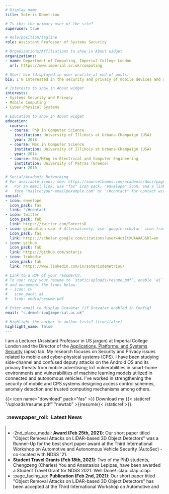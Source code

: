 ```yaml
---
# Display name
title: Soteris Demetriou

# Is this the primary user of the site?
superuser: true

# Role/position/tagline
role: Assistant Professor of Systems Security

# Organizations/Affiliations to show in About widget
organizations:
- name: Department of Computing, Imperial College London
  url: https://www.imperial.ac.uk/computing

# Short bio (displayed in user profile at end of posts)
bio: I'm interested in the security and privacy of mobile devices and systems at the edge of the network.

# Interests to show in About widget
interests:
- Systems Security and Privacy
- Mobile Computing
- Cyber-Physical Systems

# Education to show in About widget
education:
  courses:
  - course: PhD in Computer Science
    institution: University of Illinois at Urbana-Champaign (USA)
    year: 2018
  - course: MSc in Computer Science
    institution: University of Illinois at Urbana-Champaign (USA)
    year: 2014
  - course: BSc/MEng in Electrical and Computer Engineering
    institution: University of Patras (Greece)
    year: 2010

# Social/Academic Networking
# For available icons, see: https://sourcethemes.com/academic/docs/page-builder/#icons
#   For an email link, use "fas" icon pack, "envelope" icon, and a link in the
#   form "mailto:your-email@example.com" or "/#contact" for contact widget.
social:
- icon: envelope
  icon_pack: fas
  link: '/#contact'
- icon: twitter
  icon_pack: fab
  link: https://twitter.com/SoterisD
- icon: graduation-cap  # Alternatively, use `google-scholar` icon from `ai` icon pack
  icon_pack: fas
  link: https://scholar.google.com/citations?user=4utItXUAAAAJ&hl=en
- icon: github
  icon_pack: fab
  link: https://github.com/soteris
- icon: linkedin
  icon_pack: fab
  link: https://www.linkedin.com/in/soterisdemetriou/

# Link to a PDF of your resume/CV.
# To use: copy your resume to `static/uploads/resume.pdf`, enable `ai` icons in `params.toml`, 
# and uncomment the lines below.
# - icon: cv
#   icon_pack: ai
#   link: media/resume.pdf

# Enter email to display Gravatar (if Gravatar enabled in Config)
email: "s.demetriou@imperial.ac.uk"

# Highlight the author in author lists? (true/false)
highlight_name: false
---
```


I am a Lecturer (Assistant Professor in US jargon) at Imperial College London and the Director of the [Applications, Platforms, and Systems Security](https://apss.doc.ic.ac.uk/) (apss) lab. My research focuses on Security and Privacy issues related to mobile and cyber-physical systems (CPS). I have been studying side-channel and confused deputy attacks on the Android OS and its privacy threats from mobile advertising; IoT vulnerabilities in smart-home environments and vulnerabilities of machine learning models utilized in connected and autonomous vehicles. I've worked in strengthening the security of mobile and CPS systems designing access control schemes, anomaly detection and trusted computing mechanisms among others.

{{< icon name="download" pack="fas" >}} Download my {{< staticref "/uploads/resume.pdf" "newtab" >}}resumé{{< /staticref >}}.

<h3>&nbsp;:newspaper_roll:&nbsp; Latest News</h3>
<div style="overflow: auto; height:150pt; width:100%; border-left: 1px solid #795548">
  <ul>
    <li>:2nd_place_medal: <b>Award (Feb 25th, 2021)</b>:  Our short paper titled "Object Removal Attacks on LiDAR-based 3D Object Detectors" was a Runner-Up for the best short paper award at the Third International Workshop on Automotive and Autonomous Vehicle Security (AutoSec) - co-located with NDSS '21.</li>
    <li><b>Student Travel Grants (Feb 18th, 2021)</b>: Two of my PhD students, Chengzeng (Charles) You and Anastasios Lepipas, have been awarded a Student Travel Grant for NDSS 2021. Well Done! :clap::clap::clap:</li>
    <li>:page_facing_up: <b>Publication (Feb 2nd, 2021)</b>: Our short paper titled "Object Removal Attacks on LiDAR-based 3D Object Detectors" has been accepted at the Third International Workshop on Automotive and Autonomous Vehicle Security (AutoSec) - co=located with NDSS '21.</li>
    <li><b>Grant (July 15th, 2020)</b>: I have been awarded an ISST Champions Fund by the Institute for Security Science and Technology at Imperial College London which will help us measure human smartphone security attention and behavior.</li>
    <li><b>Comment (April 14th, 2020)</b>: Read my comment on smartphone-assisted contact tracing <a href="https://apss.doc.ic.ac.uk/blog/" target="_blank">here</a>.</li>
    <li>:page_facing_up: <b>Publication (Mar 7th, 2020)</b>: Our paper titled “DarkneTZ: Toward Model Privacy at the Edge using Trusted Execution Environments’” has been accepted at ACM MobiSys 2020.</li>
    <li><b>Conference Session Chair (Nov, 2019)</b>: I was invited to serve as a session chair  at the Cyberphysical Security session of the 26th ACM Conference on Computer and Communications Security (ACM CCS 2019). CCS is the flagship security conference of ACM.</li>
    <li><b>Conference OC (May, 2019)</b>: I was invited to serve at the Organisation Committee (Finance Co-Chair) of the 26th Annual International Conference on Mobile Computing and Networking (ACM Mobicom).</li>
    <li>:page_facing_up: <b>Publication (Feb 19th, 2019)</b>: Our paper titled “BEEER: Distributed Record and Replay for Medical Devices in Hospital Operating Rooms’” has been accepted at HotSoS 2019.</li>
    <li><b>Conference PC (Dec, 2018)</b>: I was invited to serve at the Program Committee of the 26th ACM Conference on Computer and Communications Security (ACM CCS 2019). CCS is the flagship security conference of ACM.</li>
    <li>:newspaper: <b>News Article (September 28th, 2018)</b>: “Getting smart on smartphone cyber security”, Duncan Swinscow-Hall, Imperial College London, (link to article).</li>
    <li>:office: <b>New Appointment (September 1st, 2018)</b>: Appointed as a Lecturer (Assistant Professor) at Imperial College London.</li>
    <li>:trophy: <b>Best-in-Session Presentation Award (May 20th, 2018)</b>: I was awarded a best-in-session presentation award at IEEE INFOCOM 2018.</li>
    <li>:medal_sports: <b>Travel Award (March 27th, 2018)</b>: I was awarded a conference travel grant by the Graduate College at the University of Illinois at Urbana-Champaign to attend IEEE INFOCOM 2018 and present our work.</li>
    <li>:trophy: <b>Distinguished Paper Award (Feb 21st, 2018)</b>: Our paper titled “Resolving the Predicament of Android Custom Permissions” has received a Distinguished Paper Award at NDSS 2018.</li>
    <li>:page_facing_up: <b>Publication (Nov 27th, 2017)</b>: Our paper titled “CoDrive: Improving Automobile Positioning via Collaborative Driving’” has been accepted at IEEE INFOCOM.</li>
    <li>:page_facing_up: <b>Publication (Oct 26th, 2017)</b>: Our paper titled “Resolving the Predicament of Android Custom Permissions” has been accepted at NDSS.</li>
    <li>:page_facing_up: Publication (July 13th, 2017): Our paper titled “CamForensics: Understanding Visual Privacy Leaks in the Wild.” has been accepted at SenSys.</li>
    <li>:medal_sports: <b>Award (May, 2017)</b>: I was selected for sponsorship and travel support to the 5th Heidelberg Laureate Forum (HLF) by the Oak Ridge Associated Universities (ORAU) and the National Science Foundation (NSF).</li>
    <li>:page_facing_up: <b>Publication (May 2nd, 2017)</b>: Our paper titled “HanGuard: SDN-driven protection of smart-home WiFi devices from malicious mobile apps.” has been accepted at WiSec.</li>
    <li>:medal_sports: <b>Award (April 12th, 2017)</b>: I was selected as a young researcher in the fields of Mathematics and Computer Science to participate in the Heidelberg Laureate Forum.</li>
    <li>:medal_sports: <b>Award (April 6th, 2017)</b>: I was selected to participate in the French-American Doctoral Exchange (FADex) program focused in Cybersecurity.</li>
    <li>:page_facing_up: <b>Publication (March 6th, 2017)</b>: Our paper titled “Ghost Installer in the Shadow: Security Analysis of App Installation on Android” has been accepted at DSN.</li>
    <li>:medal_sports: <b>Award (August 2nd, 2016)</b>: I have been awarded the Best in Class Award during the 2016 Intern Project Fair at Hewlett-Packard Enterprise.</li>
    <li><b>:page_facing_up: Publication (July 22nd, 2016)</b>: Our paper titled “Draco: Uniform and Fine-grained Control of Web Code Access on Android” has been accepted at CCS.</li>
  </ul>
</div>

